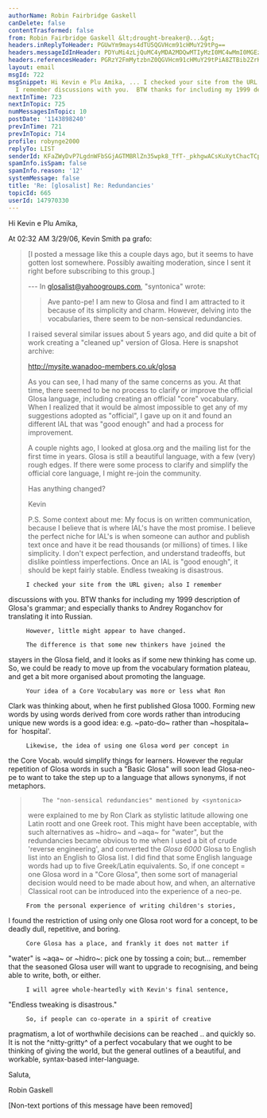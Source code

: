 ```yaml
---
authorName: Robin Fairbridge Gaskell
canDelete: false
contentTrasformed: false
from: Robin Fairbridge Gaskell &lt;drought-breaker@...&gt;
headers.inReplyToHeader: PGUwYm9mays4dTU5QGVHcm91cHMuY29tPg==
headers.messageIdInHeader: PDYuMi4zLjQuMC4yMDA2MDQwMTIyMzI0MC4wMmI0MGEzMEBwby5wYWNpZmljLm5ldC5hdT4=
headers.referencesHeader: PGRzY2FmMytzbnZ0QGVHcm91cHMuY29tPiA8ZTBib2ZrKzh1NTlAZUdyb3Vwcy5jb20+
layout: email
msgId: 722
msgSnippet: Hi Kevin e Plu Amika, ... I checked your site from the URL given; also
  I remember discussions with you.  BTW thanks for including my 1999 description of
nextInTime: 723
nextInTopic: 725
numMessagesInTopic: 10
postDate: '1143898240'
prevInTime: 721
prevInTopic: 714
profile: robynge2000
replyTo: LIST
senderId: KFaZWyDvP7LgdnWFbSGjAGTMBRlZn35wpk8_TfT-_pkhgwACsKuXytChacTCp_xwTTQNSAYACrcfeSmhHdvj4ORbe515VNno9OGE9BXiobcMkV2fInQCee-07GXv53tX
spamInfo.isSpam: false
spamInfo.reason: '12'
systemMessage: false
title: 'Re: [glosalist] Re: Redundancies'
topicId: 665
userId: 147970330
---
```


Hi Kevin e Plu Amika,

At 02:32 AM 3/29/06, Kevin Smith pa grafo:
>[I posted a message like this a couple days ago, but it seems to have
>gotten lost somewhere. Possibly awaiting moderation, since I sent it
>right before subscribing to this group.]
>
>--- In glosalist@yahoogroups.com, "syntonica" wrote:
> >
> > Ave panto-pe!  I am new to Glosa and find I am attracted to it
> > because of its simplicity and charm.  However, delving into
> > the vocabularies, there seem to be non-sensical redundancies.
>
>I raised several similar issues about 5 years ago, and did quite a bit
>of work creating a "cleaned up" version of Glosa. Here is snapshot
>archive:
>
>   http://mysite.wanadoo-members.co.uk/glosa
>
>As you can see, I had many of the same concerns as you. At that time,
>there seemed to be no process to clarify or improve the official Glosa
>language, including creating an official "core" vocabulary. When I
>realized that it would be almost impossible to get any of my
>suggestions adopted as "official", I gave up on it and found an
>different IAL that was "good enough" and had a process for improvement.
>
>A couple nights ago, I looked at glosa.org and the mailing list for
>the first time in years. Glosa is still a beautiful language, with a
>few (very) rough edges. If there were some process to clarify and
>simplify the official core language, I might re-join the community.
>
>Has anything changed?
>
>Kevin
>
>P.S. Some context about me: My focus is on written communication,
>because I believe that is where IAL's have the most promise. I believe
>the perfect niche for IAL's is when someone can author and publish
>text once and have it be read thousands (or millions) of times. I like
>simplicity. I don't expect perfection, and understand tradeoffs, but
>dislike pointless imperfections. Once an IAL is "good enough", it
>should be kept fairly stable. Endless tweaking is disastrous.

         I checked your site from the URL given; also I remember 
discussions with you.  BTW thanks for including my 1999 description 
of Glosa's grammar; and especially thanks to Andrey Roganchov for 
translating it into Russian.

         However, little might appear to have changed.

         The difference is that some new thinkers have joined the 
stayers in the Glosa field, and it looks as if some new thinking has 
come up.  So, we could be ready to move up from the vocabulary 
formation plateau, and get a bit more organised about promoting the language.

         Your idea of a Core Vocabulary was more or less what Ron 
Clark was thinking about, when he first published Glosa 
1000.  Forming new words by using words derived from core words 
rather than introducing unique new words is a good idea: e.g. 
~pato-do~ rather than ~hospitala~ for `hospital'.

         Likewise, the idea of using one Glosa word per concept in 
the Core Vocab. would simplify things for learners.  However the 
regular repetition of Glosa words in such a "Basic Glosa" will soon 
lead Glosa-neo-pe to want to take the step up to a language that 
allows synonyms, if not metaphors.
>         The "non-sensical redundancies" mentioned by <syntonica> 
> were explained to me by Ron Clark as stylistic latitude allowing 
> one Latin roott and one Greek root.
         This might have been acceptable, with such alternatives as 
~hidro~ and ~aqa~ for "water", but the redundancies became obvious to 
me when I used a bit of crude 'reverse engineering', and converted 
the _Glosa 6000_ Glosa to English list into an English to Glosa 
list.  I did find that some English language words had up to five 
Greek/Latin equivalents.
         So, if one concept = one Glosa word in a "Core Glosa", then 
some sort of managerial decision would need to be made about how, and 
when, an alternative Classical root can be introduced into the 
experience of a neo-pe.

         From the personal experience of writing children's stories, 
I found the restriction of using only one Glosa root word for a 
concept, to be deadly dull, repetitive, and boring.

         Core Glosa has a place, and frankly it does not matter if 
"water" is ~aqa~ or ~hidro~: pick one by tossing a coin; but... 
remember that the seasoned Glosa user will want to upgrade to 
recognising, and being able to write, both, or either.

         I will agree whole-heartedly with Kevin's final sentence, 
"Endless tweaking is disastrous."

         So, if people can co-operate in a spirit of creative 
pragmatism, a lot of worthwhile decisions can be reached .. and 
quickly so.  It is not the ^nitty-gritty^ of a perfect vocabulary 
that we ought to be thinking of giving the world, but the general 
outlines of a beautiful, and workable, syntax-based inter-language.

Saluta,

Robin Gaskell








[Non-text portions of this message have been removed]


